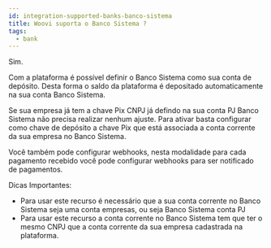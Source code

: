 ```yaml
---
id: integration-supported-banks-banco-sistema
title: Woovi suporta o Banco Sistema ?
tags:
  - bank
---
```


Sim.

Com a plataforma é possível definir o Banco Sistema como sua conta de depósito. Desta forma o saldo da plataforma é depositado automaticamente na sua conta Banco Sistema.

Se sua empresa já tem a chave Pix CNPJ já defindo na sua conta PJ Banco Sistema não precisa realizar nenhum ajuste. Para ativar basta configurar como chave de depósito a chave Pix que está associada a conta corrente da sua empresa no Banco Sistema.

Você também pode configurar webhooks, nesta modalidade para cada pagamento recebido você pode configurar webhooks para ser notificado de pagamentos.

Dicas Importantes:

- Para usar este recurso é necessário que a sua conta corrente no Banco Sistema seja uma conta empresas, ou seja Banco Sistema conta PJ
- Para usar este recurso a conta corrente no Banco Sistema tem que ter o mesmo CNPJ que a conta corrente da sua empresa cadastrada na plataforma.
